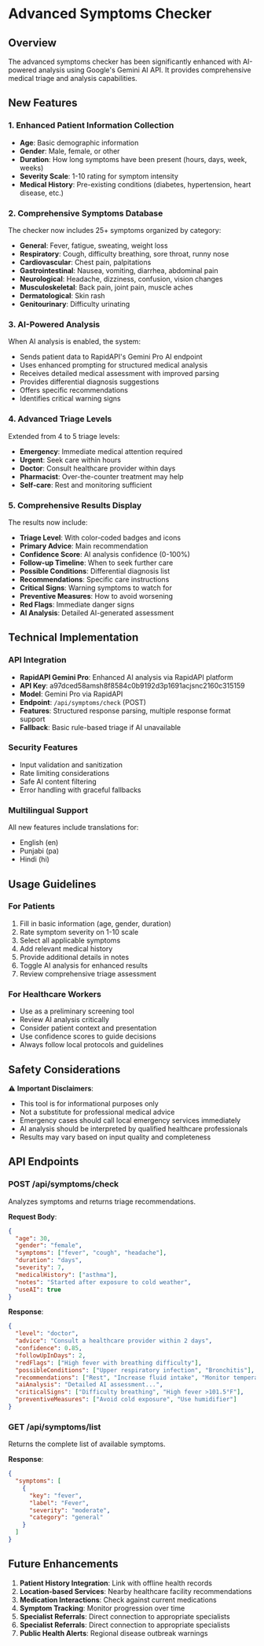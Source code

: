 # Advanced Symptoms Checker

## Overview
The advanced symptoms checker has been significantly enhanced with AI-powered analysis using Google's Gemini AI API. It provides comprehensive medical triage and analysis capabilities.

## New Features

### 1. Enhanced Patient Information Collection
- **Age**: Basic demographic information
- **Gender**: Male, female, or other
- **Duration**: How long symptoms have been present (hours, days, week, weeks)
- **Severity Scale**: 1-10 rating for symptom intensity
- **Medical History**: Pre-existing conditions (diabetes, hypertension, heart disease, etc.)

### 2. Comprehensive Symptoms Database
The checker now includes 25+ symptoms organized by category:
- **General**: Fever, fatigue, sweating, weight loss
- **Respiratory**: Cough, difficulty breathing, sore throat, runny nose
- **Cardiovascular**: Chest pain, palpitations
- **Gastrointestinal**: Nausea, vomiting, diarrhea, abdominal pain
- **Neurological**: Headache, dizziness, confusion, vision changes
- **Musculoskeletal**: Back pain, joint pain, muscle aches
- **Dermatological**: Skin rash
- **Genitourinary**: Difficulty urinating

### 3. AI-Powered Analysis
When AI analysis is enabled, the system:
- Sends patient data to RapidAPI's Gemini Pro AI endpoint
- Uses enhanced prompting for structured medical analysis
- Receives detailed medical assessment with improved parsing
- Provides differential diagnosis suggestions
- Offers specific recommendations
- Identifies critical warning signs

### 4. Advanced Triage Levels
Extended from 4 to 5 triage levels:
- **Emergency**: Immediate medical attention required
- **Urgent**: Seek care within hours
- **Doctor**: Consult healthcare provider within days
- **Pharmacist**: Over-the-counter treatment may help
- **Self-care**: Rest and monitoring sufficient

### 5. Comprehensive Results Display
The results now include:
- **Triage Level**: With color-coded badges and icons
- **Primary Advice**: Main recommendation
- **Confidence Score**: AI analysis confidence (0-100%)
- **Follow-up Timeline**: When to seek further care
- **Possible Conditions**: Differential diagnosis list
- **Recommendations**: Specific care instructions
- **Critical Signs**: Warning symptoms to watch for
- **Preventive Measures**: How to avoid worsening
- **Red Flags**: Immediate danger signs
- **AI Analysis**: Detailed AI-generated assessment

## Technical Implementation

### API Integration
- **RapidAPI Gemini Pro**: Enhanced AI analysis via RapidAPI platform
- **API Key**: a97dced58amsh8f8584c0b9192d3p1691acjsnc2160c315159
- **Model**: Gemini Pro via RapidAPI
- **Endpoint**: `/api/symptoms/check` (POST)
- **Features**: Structured response parsing, multiple response format support
- **Fallback**: Basic rule-based triage if AI unavailable

### Security Features
- Input validation and sanitization
- Rate limiting considerations
- Safe AI content filtering
- Error handling with graceful fallbacks

### Multilingual Support
All new features include translations for:
- English (en)
- Punjabi (pa) 
- Hindi (hi)

## Usage Guidelines

### For Patients
1. Fill in basic information (age, gender, duration)
2. Rate symptom severity on 1-10 scale
3. Select all applicable symptoms
4. Add relevant medical history
5. Provide additional details in notes
6. Toggle AI analysis for enhanced results
7. Review comprehensive triage assessment

### For Healthcare Workers
- Use as a preliminary screening tool
- Review AI analysis critically
- Consider patient context and presentation
- Use confidence scores to guide decisions
- Always follow local protocols and guidelines

## Safety Considerations

⚠️ **Important Disclaimers**:
- This tool is for informational purposes only
- Not a substitute for professional medical advice
- Emergency cases should call local emergency services immediately
- AI analysis should be interpreted by qualified healthcare professionals
- Results may vary based on input quality and completeness

## API Endpoints

### POST /api/symptoms/check
Analyzes symptoms and returns triage recommendations.

**Request Body**:
```json
{
  "age": 30,
  "gender": "female",
  "symptoms": ["fever", "cough", "headache"],
  "duration": "days",
  "severity": 7,
  "medicalHistory": ["asthma"],
  "notes": "Started after exposure to cold weather",
  "useAI": true
}
```

**Response**:
```json
{
  "level": "doctor",
  "advice": "Consult a healthcare provider within 2 days",
  "confidence": 0.85,
  "followUpInDays": 2,
  "redFlags": ["High fever with breathing difficulty"],
  "possibleConditions": ["Upper respiratory infection", "Bronchitis"],
  "recommendations": ["Rest", "Increase fluid intake", "Monitor temperature"],
  "aiAnalysis": "Detailed AI assessment...",
  "criticalSigns": ["Difficulty breathing", "High fever >101.5°F"],
  "preventiveMeasures": ["Avoid cold exposure", "Use humidifier"]
}
```

### GET /api/symptoms/list
Returns the complete list of available symptoms.

**Response**:
```json
{
  "symptoms": [
    {
      "key": "fever",
      "label": "Fever",
      "severity": "moderate",
      "category": "general"
    }
  ]
}
```

## Future Enhancements

1. **Patient History Integration**: Link with offline health records
2. **Location-based Services**: Nearby healthcare facility recommendations
3. **Medication Interactions**: Check against current medications
4. **Symptom Tracking**: Monitor progression over time
5. **Specialist Referrals**: Direct connection to appropriate specialists
6. **Specialist Referrals**: Direct connection to appropriate specialists
7. **Public Health Alerts**: Regional disease outbreak warnings